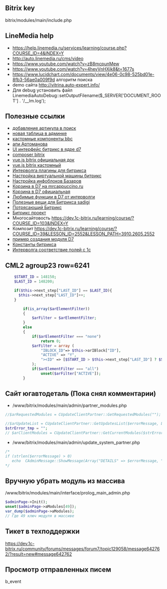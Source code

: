 ## Bitrix key
 bitrix/modules/main/include.php 
 ## LineMedia help
 * https://help.linemedia.ru/services/learning/course.php?COURSE_ID=4&INDEX=Y
 * http://auto.linemedia.ru/cms/video
 * https://www.youtube.com/watch?v=zB8mcpunMew
 * https://www.youtube.com/watch?v=4hevVnHXik8&t=1677s
 * https://www.lucidchart.com/documents/view/4e06-0c98-525bd01e-8fb3-56ae0a009f9d алгоритм поиска
 * demo сайта http://vitrina.auto-expert.info/
 * Для debug установить файл LinemediaAutoDebug::setOutputFilename($_SERVER['DOCUMENT_ROOT'] . '/__lm.log'); 
 ## Полезные ссылки 
 * [добавление артикула в поиск](https://forwww.com/bitrix-articul-search-p2/)
 * [новая таблица в админке](https://coderun.ru/blog/bitrix-grid-v-adminke-ili-kak-pokazyvat-tablichnye-dannye-v-svojom-module-krasivo/)
 * [кастомные компоненты bbc](http://bbc.samokhvalov.info/)
 * [апи Артоманова](https://github.com/johnkz1981/artamonov.api)
 * [UI интерфейс битрикс в ядре d7](https://dev.1c-bitrix.ru/api_d7/bitrix/ui/index.php)
 * [composer bitrix](https://dev.1c-bitrix.ru/learning/course/index.php?COURSE_ID=43&LESSON_ID=4637&LESSON_PATH=3913.4776.2483.4637)
 * [vue.js bitrix официальная док](https://dev.1c-bitrix.ru/learning/course/index.php?COURSE_ID=43&CHAPTER_ID=011881&LESSON_PATH=3913.4776.11881)
 * [vue.js bitrix кастомный](https://dev.1c-bitrix.ru/community/webdev/user/284154/blog/33109/?commentId=114057)
 * [Интерволга плагины для битрикса](https://www.intervolga.ru/blog/projects/poleznye-instrumenty-dlya-tekh-kto-v-odnoy-lodke-s-bitrix/#section6)
 * [Настройка виртуальной машины битрикс](https://dev.1c-bitrix.ru/learning/course/index.php?COURSE_ID=37&CHAPTER_ID=08809&LESSON_PATH=3908.8809)
 * [Настройка инфоблоков Базаров](https://www.youtube.com/watch?v=1KP1cWM26tU)
 * [Корзина в D7 на mrcappuccino.ru](https://mrcappuccino.ru/blog/post/work-with-basket-bitrix-d7)
 * [Корзина в D7 официальная](https://dev.1c-bitrix.ru/api_d7/bitrix/sale/classes/basket/index.php)
 * [Любимые функции в D7 от интерволги](https://www.intervolga.ru/blog/projects/d7-analogi-lyubimykh-funktsiy-v-1s-bitriks/)
 * [Полезные вещи для Битрикса sadigi](https://github.com/sidigi/bitrix-info)
 * [Потрясающий Битрикс](https://github.com/awesomebitrix/awesome-bitrix)
 * [Битрикс проект](https://github.com/regiomedia/bitrix-project)
 * Многосайтовость https://dev.1c-bitrix.ru/learning/course/?COURSE_ID=103&INDEX=Y 
 * Композит https://dev.1c-bitrix.ru/learning/course/?COURSE_ID=39&LESSON_ID=2552&LESSON_PATH=3910.2605.2552
 * [пример создания модуля D7](https://brainkit.ru/%D0%B1%D0%BB%D0%BE%D0%B3/1%D1%81%D0%B1%D0%B8%D1%82%D1%80%D0%B8%D0%BA%D1%81-%D0%BF%D1%80%D0%B8%D0%BC%D0%B5%D1%80-%D1%81%D0%BE%D0%B7%D0%B4%D0%B0%D0%BD%D0%B8%D1%8F-%D0%BC%D0%BE%D0%B4%D1%83%D0%BB%D1%8F-d7)
 * [Константы битрикса](https://dev.1c-bitrix.ru/api_help/main/general/constants.php)
 * [Интерволга соответствие полей с 1с](https://www.intervolga.ru/blog/projects/standartnye-i-polzovatelskie-svoystva-v-bitrikse/)
 ## CML2 agroup23 row=6241
```php
    $START_ID = 148150;
    $LAST_ID = 148200;

    if($this->next_step["LAST_ID"] == $LAST_ID){
      $this->next_step["LAST_ID"]++;
    }

		if(is_array($arElementFilter))
		{
			$arFilter = $arElementFilter;
		}
		else
		{
			if($arElementFilter === "none")
				return 0;
			$arFilter = array (
				"IBLOCK_ID"=> $this->arIBlock["ID"],
				"ACTIVE" => "Y",
				"><ID" => [$START_ID > $this->next_step["LAST_ID"] ? $START_ID: $this->next_step["LAST_ID"], $LAST_ID],
			);
			if($arElementFilter === "all")
				unset($arFilter["ACTIVE"]);
		}
``` 
 ## Сайт югавтодеталь (Пока снял комментарии)
 * /www/bitrix/modules/main/admin/partner_modules.php
 ```php
 //$arRequestedModules = CUpdateClientPartner::GetRequestedModules("");
 
 //$arUpdateList = CUpdateClientPartner::GetUpdatesList($errorMessage, LANG, $stableVersionsOnly, $arRequestedModules, Array("fullmoduleinfo" => "Y"));
 $strError_tmp = "";
 // $arClientModules = CUpdateClientPartner::GetCurrentModules($strError_tmp);
 ```
 * /www/bitrix/modules/main/admin/update_system_partner.php
 ```php
 /*
 if (strlen($errorMessage) > 0)
 	echo  CAdminMessage::ShowMessage(Array("DETAILS" => $errorMessage, "TYPE" => "ERROR", "MESSAGE" => GetMessage("SUP_ERROR"), "HTML" => true));
 */
 ```
 ## Вручную убрать модуль из массива
 /www/bitrix/modules/main/interface/prolog_main_admin.php
 
 ```php
 $adminPage->Init();
 unset($adminPage->aModules[49]);
 var_dump($adminPage->aModules);
 // Где 49 ключ модуля в массиве
 ```
## Тикет в техподдержки
https://dev.1c-bitrix.ru/community/forums/messages/forum7/topic129058/message642762/?result=new#message642762
## Просмотр отправленных писем
b_event
